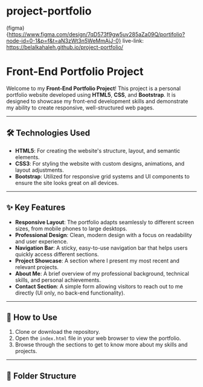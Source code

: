 # project-portfolio
(figma) {https://www.figma.com/design/7qD573f9gw5uv285aZa09Q/portifolio?node-id=0-1&p=f&t=aN3zWt3n5WeMmAjJ-0}
live-link: https://belalkahaleh.github.io/project-portfolio/
# Front-End Portfolio Project

Welcome to my **Front-End Portfolio Project**! This project is a personal portfolio website developed using **HTML5**, **CSS**, and **Bootstrap**. It is designed to showcase my front-end development skills and demonstrate my ability to create responsive, well-structured web pages.

---

## 🛠️ Technologies Used
- **HTML5**: For creating the website's structure, layout, and semantic elements.
- **CSS3**: For styling the website with custom designs, animations, and layout adjustments.
- **Bootstrap**: Utilized for responsive grid systems and UI components to ensure the site looks great on all devices.

---

## ✨ Key Features
- **Responsive Layout**: The portfolio adapts seamlessly to different screen sizes, from mobile phones to large desktops.
- **Professional Design**: Clean, modern design with a focus on readability and user experience.
- **Navigation Bar**: A sticky, easy-to-use navigation bar that helps users quickly access different sections.
- **Project Showcase**: A section where I present my most recent and relevant projects.
- **About Me**: A brief overview of my professional background, technical skills, and personal achievements.
- **Contact Section**: A simple form allowing visitors to reach out to me directly (UI only, no back-end functionality).

---

## 🚀 How to Use
1. Clone or download the repository.
2. Open the `index.html` file in your web browser to view the portfolio.
3. Browse through the sections to get to know more about my skills and projects.

---

## 📂 Folder Structure
